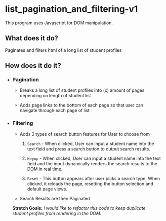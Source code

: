 # list_pagination_and_filtering-v1

This program uses Javascript for DOM manipulation.

## What does it do?

Paginates and filters html of a long list of student profiles
 
## How does it do it?

- ### Pagination

    - Breaks a long list of student profiles into (x) amount of pages depending on length of student list

    - Adds page links to the bottom of each page so that user can navigate through each page of list

- ### Filtering

    - Adds 3 types of search button features for User to choose from

      1. `Search` - When clicked, User can input a student name into the text field and press a search button to output search results.
    
      2. `Keyup` - When clicked, User can input a student name into the text field and the input dynamically renders the search results to the DOM in real time.
    
      3. `Reset` - This button appears after user picks a search type. When clicked, it reloads the page, resetting the button selection and default page views.
    
    - Search Results are then Paginated
    
    **Stretch Goals:**
    *I would like to refactor this code to keep duplicate student profiles from rendering in the DOM.* 




